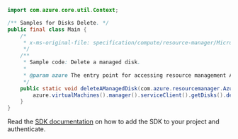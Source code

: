 ```java
import com.azure.core.util.Context;

/** Samples for Disks Delete. */
public final class Main {
    /*
     * x-ms-original-file: specification/compute/resource-manager/Microsoft.Compute/stable/2021-08-01/examples/DeleteAManagedDisk.json
     */
    /**
     * Sample code: Delete a managed disk.
     *
     * @param azure The entry point for accessing resource management APIs in Azure.
     */
    public static void deleteAManagedDisk(com.azure.resourcemanager.AzureResourceManager azure) {
        azure.virtualMachines().manager().serviceClient().getDisks().delete("myResourceGroup", "myDisk", Context.NONE);
    }
}
```

Read the [SDK documentation](https://github.com/Azure/azure-sdk-for-java/blob/azure-resourcemanager_2.12.0/sdk/resourcemanager/azure-resourcemanager/README.md) on how to add the SDK to your project and authenticate.
